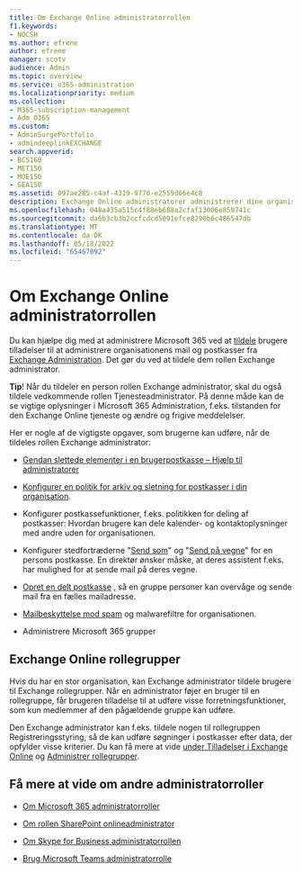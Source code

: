 ```yaml
---
title: Om Exchange Online administratorrollen
f1.keywords:
- NOCSH
ms.author: efrene
author: efrene
manager: scotv
audience: Admin
ms.topic: overview
ms.service: o365-administration
ms.localizationpriority: medium
ms.collection:
- M365-subscription-management
- Adm_O365
ms.custom:
- AdminSurgePortfolio
- admindeeplinkEXCHANGE
search.appverid:
- BCS160
- MET150
- MOE150
- GEA150
ms.assetid: 097ae285-c4af-4319-9770-e2559d66e4c8
description: Exchange Online administratorer administrerer dine organisationsmails og -postkasser og gendanner f.eks. slettede elementer i en brugers postkasse.
ms.openlocfilehash: 048a435a515c4f88eb688a2cfaf13006e859741c
ms.sourcegitcommit: da6b3cb3b2ccfcdcd5091efce8290b6c486547db
ms.translationtype: MT
ms.contentlocale: da-DK
ms.lasthandoff: 05/18/2022
ms.locfileid: "65467092"
---
```

# <a name="about-the-exchange-online-admin-role"></a>Om Exchange Online administratorrollen

Du kan hjælpe dig med at administrere Microsoft 365 ved at [tildele](assign-admin-roles.md) brugere tilladelser til at administrere organisationens mail og postkasser fra <a href="https://go.microsoft.com/fwlink/p/?linkid=2059104" target="_blank">Exchange Administration</a>. Det gør du ved at tildele dem rollen Exchange administrator.
  
 **Tip**! Når du tildeler en person rollen Exchange administrator, skal du også tildele vedkommende rollen Tjenesteadministrator. På denne måde kan de se vigtige oplysninger i Microsoft 365 Administration, f.eks. tilstanden for den Exchange Online tjeneste og ændre og frigive meddelelser.

Her er nogle af de vigtigste opgaver, som brugerne kan udføre, når de tildeles rollen Exchange administrator:
  
- [Gendan slettede elementer i en brugerpostkasse – Hjælp til administratorer](/Exchange/recipients-in-exchange-online/manage-user-mailboxes/recover-deleted-messages)

- [Konfigurer en politik for arkiv og sletning for postkasser i din organisation](../../compliance/set-up-an-archive-and-deletion-policy-for-mailboxes.md).

- Konfigurer postkassefunktioner, f.eks. politikken for deling af postkasser: Hvordan brugere kan dele kalender- og kontaktoplysninger med andre uden for organisationen.

- Konfigurer stedfortræderne "[Send som](give-mailbox-permissions-to-another-user.md#send-email-from-another-users-mailbox)" og "[Send på vegne](give-mailbox-permissions-to-another-user.md#send-email-on-behalf-of-another-user)" for en persons postkasse. En direktør ønsker måske, at deres assistent f.eks. har mulighed for at sende mail på deres vegne.

- [Opret en delt postkasse](../email/create-a-shared-mailbox.md) , så en gruppe personer kan overvåge og sende mail fra en fælles mailadresse.

- [Mailbeskyttelse mod spam](../../security/office-365-security/anti-spam-protection.md) og malwarefiltre for organisationen.

- Administrere Microsoft 365 grupper

## <a name="exchange-online-role-groups"></a>Exchange Online rollegrupper

Hvis du har en stor organisation, kan Exchange administrator tildele brugere til Exchange rollegrupper. Når en administrator føjer en bruger til en rollegruppe, får brugeren tilladelse til at udføre visse forretningsfunktioner, som kun medlemmer af den pågældende gruppe kan udføre.
  
 Den Exchange administrator kan f.eks. tildele nogen til rollegruppen Registreringsstyring, så de kan udføre søgninger i postkasser efter data, der opfylder visse kriterier. Du kan få mere at vide [under Tilladelser i Exchange Online](/exchange/permissions-exo/permissions-exo) og [Administrer rollegrupper](/exchange/manage-role-groups-exchange-2013-help).
  
## <a name="learn-about-other-admin-roles"></a>Få mere at vide om andre administratorroller

- [Om Microsoft 365 administratorroller](about-admin-roles.md)

- [Om rollen SharePoint onlineadministrator](/sharepoint/sharepoint-admin-role)

- [Om Skype for Business administratorrollen](/skypeforbusiness/skype-for-business-online)

- [Brug Microsoft Teams administratorrolle](/MicrosoftTeams/using-admin-roles)